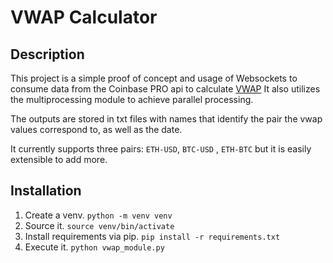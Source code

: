 # VWAP Calculator

## Description

This project is a simple proof of concept and usage of Websockets to consume data from the Coinbase PRO api to calculate [VWAP](https://en.wikipedia.org/wiki/Volume-weighted_average_price)
It also utilizes the multiprocessing module to achieve parallel processing.

The outputs are stored in txt files with names that identify the pair the vwap values correspond to, as well as the date.

It currently supports three pairs: `ETH-USD`, `BTC-USD` , `ETH-BTC` but it is easily extensible to add more.

## Installation

1. Create a venv. `python -m venv venv`
2. Source it. `source venv/bin/activate`
3. Install requirements via pip. `pip install -r requirements.txt`
4. Execute it. `python vwap_module.py`
